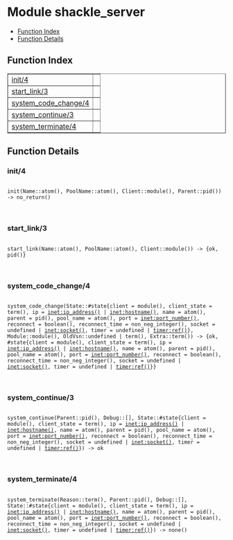 

# Module shackle_server #
* [Function Index](#index)
* [Function Details](#functions)

<a name="index"></a>

## Function Index ##


<table width="100%" border="1" cellspacing="0" cellpadding="2" summary="function index"><tr><td valign="top"><a href="#init-4">init/4</a></td><td></td></tr><tr><td valign="top"><a href="#start_link-3">start_link/3</a></td><td></td></tr><tr><td valign="top"><a href="#system_code_change-4">system_code_change/4</a></td><td></td></tr><tr><td valign="top"><a href="#system_continue-3">system_continue/3</a></td><td></td></tr><tr><td valign="top"><a href="#system_terminate-4">system_terminate/4</a></td><td></td></tr></table>


<a name="functions"></a>

## Function Details ##

<a name="init-4"></a>

### init/4 ###

<pre><code>
init(Name::atom(), PoolName::atom(), Client::module(), Parent::pid()) -&gt; no_return()
</code></pre>
<br />

<a name="start_link-3"></a>

### start_link/3 ###

<pre><code>
start_link(Name::atom(), PoolName::atom(), Client::module()) -&gt; {ok, pid()}
</code></pre>
<br />

<a name="system_code_change-4"></a>

### system_code_change/4 ###

<pre><code>
system_code_change(State::#state{client = module(), client_state = term(), ip = <a href="inet.md#type-ip_address">inet:ip_address()</a> | <a href="inet.md#type-hostname">inet:hostname()</a>, name = atom(), parent = pid(), pool_name = atom(), port = <a href="inet.md#type-port_number">inet:port_number()</a>, reconnect = boolean(), reconnect_time = non_neg_integer(), socket = undefined | <a href="inet.md#type-socket">inet:socket()</a>, timer = undefined | <a href="timer.md#type-ref">timer:ref()</a>}, Module::module(), OldVsn::undefined | term(), Extra::term()) -&gt; {ok, #state{client = module(), client_state = term(), ip = <a href="inet.md#type-ip_address">inet:ip_address()</a> | <a href="inet.md#type-hostname">inet:hostname()</a>, name = atom(), parent = pid(), pool_name = atom(), port = <a href="inet.md#type-port_number">inet:port_number()</a>, reconnect = boolean(), reconnect_time = non_neg_integer(), socket = undefined | <a href="inet.md#type-socket">inet:socket()</a>, timer = undefined | <a href="timer.md#type-ref">timer:ref()</a>}}
</code></pre>
<br />

<a name="system_continue-3"></a>

### system_continue/3 ###

<pre><code>
system_continue(Parent::pid(), Debug::[], State::#state{client = module(), client_state = term(), ip = <a href="inet.md#type-ip_address">inet:ip_address()</a> | <a href="inet.md#type-hostname">inet:hostname()</a>, name = atom(), parent = pid(), pool_name = atom(), port = <a href="inet.md#type-port_number">inet:port_number()</a>, reconnect = boolean(), reconnect_time = non_neg_integer(), socket = undefined | <a href="inet.md#type-socket">inet:socket()</a>, timer = undefined | <a href="timer.md#type-ref">timer:ref()</a>}) -&gt; ok
</code></pre>
<br />

<a name="system_terminate-4"></a>

### system_terminate/4 ###

<pre><code>
system_terminate(Reason::term(), Parent::pid(), Debug::[], State::#state{client = module(), client_state = term(), ip = <a href="inet.md#type-ip_address">inet:ip_address()</a> | <a href="inet.md#type-hostname">inet:hostname()</a>, name = atom(), parent = pid(), pool_name = atom(), port = <a href="inet.md#type-port_number">inet:port_number()</a>, reconnect = boolean(), reconnect_time = non_neg_integer(), socket = undefined | <a href="inet.md#type-socket">inet:socket()</a>, timer = undefined | <a href="timer.md#type-ref">timer:ref()</a>}) -&gt; none()
</code></pre>
<br />

